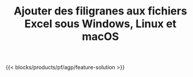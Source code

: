 ﻿---
title: Ajouter des filigranes aux fichiers Excel sous Windows, Linux et macOS 
url: /fr/watermark
description: Application et API gratuites pour ajouter des filigranes d'image ou de texte sur les fichiers XLS, XLSX et ODS
---
{{< blocks/products/pf/agp/feature-solution >}} 

